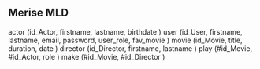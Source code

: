 ## Merise MLD

actor (id_Actor, firstname, lastname, birthdate )
user (id_User, firstname, lastname, email, password, user_role, fav_movie )
movie (id_Movie, title, duration, date )
director (id_Director, firstname, lastname )
play (#id_Movie, #id_Actor, role )
make (#id_Movie, #id_Director )